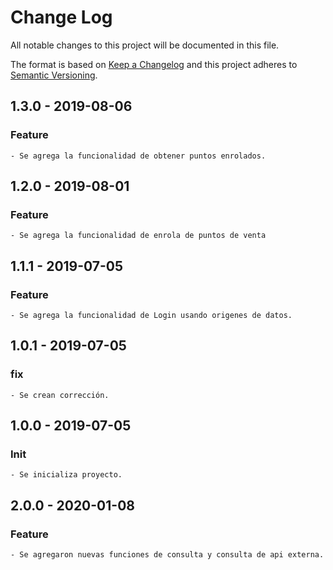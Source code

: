 # Change Log
All notable changes to this project will be documented in this file.

The format is based on [Keep a Changelog](http://keepachangelog.com/)
and this project adheres to [Semantic Versioning](http://semver.org/).

## 1.3.0 - 2019-08-06
### Feature
    - Se agrega la funcionalidad de obtener puntos enrolados.

## 1.2.0 - 2019-08-01
### Feature
    - Se agrega la funcionalidad de enrola de puntos de venta

## 1.1.1 - 2019-07-05
### Feature
    - Se agrega la funcionalidad de Login usando origenes de datos.

## 1.0.1 - 2019-07-05
### fix
    - Se crean corrección.

## 1.0.0 - 2019-07-05
### Init
    - Se inicializa proyecto.

## 2.0.0 - 2020-01-08
### Feature
    - Se agregaron nuevas funciones de consulta y consulta de api externa.

